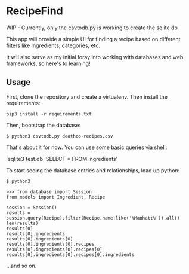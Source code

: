 # RecipeFind

WIP - Currently, only the csvtodb.py is working to create the sqlite db

This app will provide a simple UI for finding a recipe based on different filters like ingredients, categories, etc.

It will also serve as my initial foray into working with databases and web frameworks, so here's to learning!


## Usage

First, clone the repository and create a virtualenv. Then install the requirements:

`pip3 install -r requirements.txt`

Then, bootstrap the database:

`$ python3 csvtodb.py deathco-recipes.csv`

That's about it for now.  You can use some basic queries via shell:

`sqlite3 test.db 'SELECT * FROM ingredients'

To start seeing the database entries and relationships, load up python:

`$ python3`

```
>>> from database import Session
from models import Ingredient, Recipe

session = Session()
results = session.query(Recipe).filter(Recipe.name.like('%Manhatt%')).all()
len(results)
results[0]
results[0].ingredients
results[0].ingredients[0]
results[0].ingredients[0].recipes
results[0].ingredients[0].recipes[0]
results[0].ingredients[0].recipes[0].ingredients
```
...and so on.
